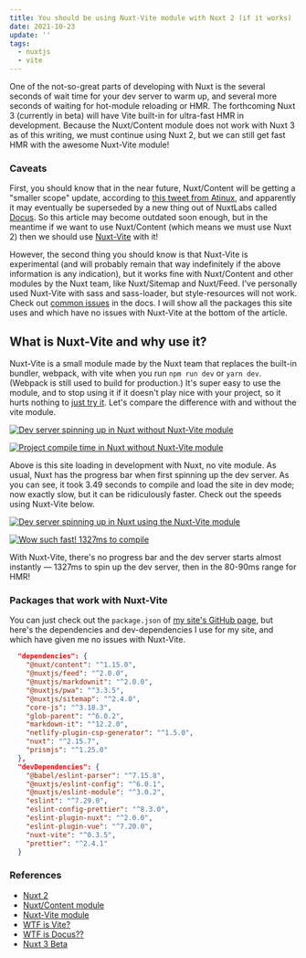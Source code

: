 ```yaml
---
title: You should be using Nuxt-Vite module with Nuxt 2 (if it works)
date: 2021-10-23
update: ''
tags:
  - nuxtjs
  - vite
---
```


One of the not-so-great parts of developing with Nuxt is the several seconds of wait time for your dev server to warm up, and several more seconds of waiting for hot-module reloading or HMR. The forthcoming Nuxt 3 (currently in beta) will have Vite built-in for ultra-fast HMR in development. Because the Nuxt/Content module does not work with Nuxt 3 as of this writing, we must continue using Nuxt 2, but we can still get fast HMR with the awesome Nuxt-Vite module!

<!--more-->

### Caveats

First, you should know that in the near future, Nuxt/Content will be getting a "smaller scope" update, according to [this tweet from Atinux](https://twitter.com/Atinux/status/1448221492681093124?s=20), and apparently it may eventually be superseded by a new thing out of NuxtLabs called [Docus](https://docus.com). So this article may become outdated soon enough, but in the meantime if we want to use Nuxt/Content (which means we must use Nuxt 2) then we should use [Nuxt-Vite](<[https://vite.nuxtjs.org/getting-started/installation](https://vite.nuxtjs.org/getting-started/installation)>) with it!

However, the second thing you should know is that Nuxt-Vite is experimental (and will probably remain that way indefinitely if the above information is any indication), but it works fine with Nuxt/Content and other modules by the Nuxt team, like Nuxt/Sitemap and Nuxt/Feed. I've personally used Nuxt-Vite with sass and sass-loader, but style-resources will not work. Check out [common issues](https://vite.nuxtjs.org/misc/common-issues) in the docs. I will show all the packages this site uses and which have no issues with Nuxt-Vite at the bottom of the article.

## What is Nuxt-Vite and why use it?

Nuxt-Vite is a small module made by the Nuxt team that replaces the built-in bundler, webpack, with vite when you run `npm run dev` or `yarn dev`. (Webpack is still used to build for production.) It's super easy to use the module, and to stop using it if it doesn't play nice with your project, so it hurts nothing to [just try it](<[https://github.com/nuxt/vite](https://github.com/nuxt/vite)>). Let's compare the difference with and without the vite module.

[![Dev server spinning up in Nuxt without Nuxt-Vite module](/img/nuxt-no-vite1.png)](https://arieldiaz.codes/img/nuxt-no-vite1.png)

[![Project compile time in Nuxt without Nuxt-Vite module](/img/nuxt-no-vite2.png)](https://arieldiaz.codes/img/nuxt-no-vite2.png)

Above is this site loading in development with Nuxt, no vite module. As usual, Nuxt has the progress bar when first spinning up the dev server. As you can see, it took 3.49 seconds to compile and load the site in dev mode; now exactly slow, but it can be ridiculously faster. Check out the speeds using Nuxt-Vite below.

[![Dev server spinning up in Nuxt using the Nuxt-Vite module](/img/nuxt-vite1.png)](https://arieldiaz.codes/img/nuxt-vite1.png)

[![Wow such fast! 1327ms to compile](/img/nuxt-vite2.png)](https://arieldiaz.codes/img/nuxt-vite2.png)

With Nuxt-Vite, there's no progress bar and the dev server starts almost instantly — 1327ms to spin up the dev server, then in the 80-90ms range for HMR!

### Packages that work with Nuxt-Vite

You can just check out the `package.json` of [my site's GitHub page](https://github.com/fullmetalbrackets/website), but here's the dependencies and dev-dependencies I use for my site, and which have given me no issues with Nuxt-Vite.

```json
  "dependencies": {
    "@nuxt/content": "^1.15.0",
    "@nuxtjs/feed": "^2.0.0",
    "@nuxtjs/markdownit": "^2.0.0",
    "@nuxtjs/pwa": "^3.3.5",
    "@nuxtjs/sitemap": "^2.4.0",
    "core-js": "^3.18.3",
    "glob-parent": "^6.0.2",
    "markdown-it": "^12.2.0",
    "netlify-plugin-csp-generator": "^1.5.0",
    "nuxt": "^2.15.7",
    "prismjs": "^1.25.0"
  },
  "devDependencies": {
    "@babel/eslint-parser": "^7.15.8",
    "@nuxtjs/eslint-config": "^6.0.1",
    "@nuxtjs/eslint-module": "^3.0.2",
    "eslint": "^7.29.0",
    "eslint-config-prettier": "^8.3.0",
    "eslint-plugin-nuxt": "^2.0.0",
    "eslint-plugin-vue": "^7.20.0",
    "nuxt-vite": "^0.3.5",
    "prettier": "^2.4.1"
  }
```

### References

- [Nuxt 2](https://nuxtjs.org)
- [Nuxt/Content module](https://content.nuxtjs.org)
- [Nuxt-Vite module](https://vite.nuxtjs.org)
- [WTF is Vite?](https://vitejs.dev)
- [WTF is Docus??](https://docus.com)
- [Nuxt 3 Beta](https://v3.nuxtjs.org)
